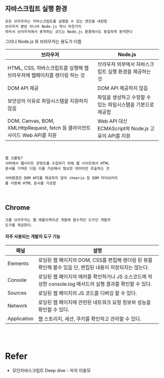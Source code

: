 ## 자바스크립트 실행 환경

```
모든 브라우저는 자바스크립트를 실행할 수 있는 엔진을 내장함
브라우저 뿐만 아니라 Node.js 역시 마찬가지
따라서 브라우저에서 동작하는 코드는 Node.js 환경에서도 동일하게 동작한다
```

그러나 Node.js 와 브라우저는 용도가 다름

|브라우저|Node.js|
|-------|-------|
|HTML, CSS, 자바스크립트를 실행해 웹 브라우저에 웹페이지를 렌더링 하는 것|브라우저 외부에서 자바스크립트 실행 환경을 제공하는 것|
|DOM API 제공|DOM API 제공하지 않음|
|보안상의 이유로 파일시스템을 지원하지 않음|파일을 생성하고 수정할 수 있는 파일시스템을 기본으로 제공함|
|DOM, Canvas, BOM, XMLHttpRequest, fetch 등 클라이언트 사이드 Web API를 지원|Web API 대신 ECMAScript와 Node.js 고유의 API를 지원|

<br>

```
웹 크롤링?
서버에서 웹사이트 콘텐츠를 수집하기 위해 웹 사이트에서 HTML
문서를 가져온 다음 이를 가공해서 필요한 데이터만 추출하는 것

서버환경은 DOM API를 제공하지 않아 cheerio 등 DOM 라이브러리
를 사용해 HTML 문서를 가공함
```

<br>

## Chrome

```
크롬 브라우저는 웹 애플리케이션 개발에 필수적인 도구인 개발자
도구를 제공한다.
```

#### 자주 사용되는 개발자 도구 기능

|패널|설명|
|---|----|
|Elements|로딩된 웹 페이지의 DOM, CSS를 편집해 렌더링 된 뷰를 확인해 볼수 있음 단, 편집된 내용이 저장되지는 않는다.|
|Console|로딩된 웹 페이지의 에러를 확인하거나 JS 소스코드에 작성한 console.log 메서드의 실행 결과를 확인할 수 있다.|
|Sources|로딩된 웹 페이지의 JS 코드를 디버깅 할 수 있다.|
|Network|로딩된 웹 페이지에 관련된 네트워크 요청 정보와 성능을 확인할 수 있다.|
|Application|웹 스토리지, 세션, 쿠키를 확인하고 관리할 수 있다.|


<br>
<br>

# Refer

* 모던자바스크립트 Deep dive - 저자 이웅모